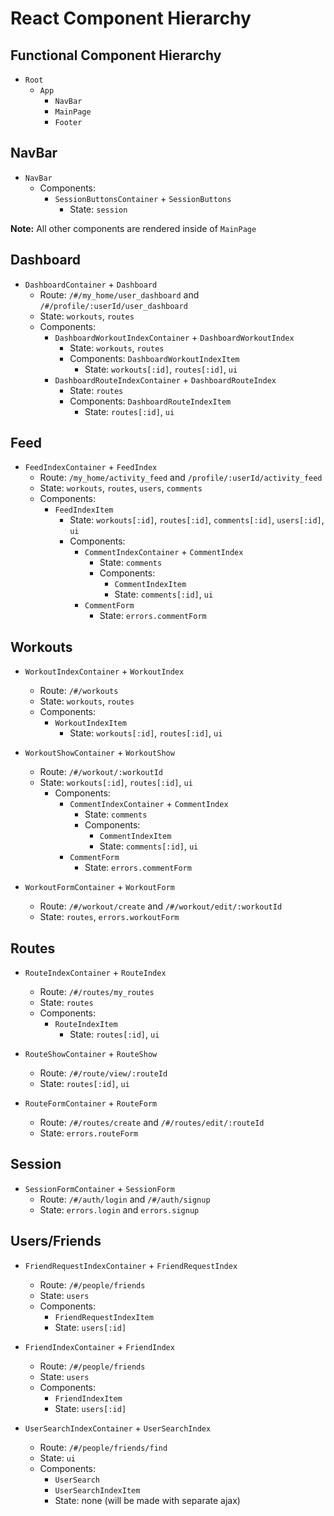 # React Component Hierarchy

## Functional Component Hierarchy
+ `Root`
  + `App`
    + `NavBar`
    + `MainPage`
    + `Footer`

## NavBar
+ `NavBar`
  + Components:
    + `SessionButtonsContainer` + `SessionButtons`
      + State: `session`

**Note:** All other components are rendered inside of `MainPage`

## Dashboard
+ `DashboardContainer` + `Dashboard`
  + Route: `/#/my_home/user_dashboard` and `/#/profile/:userId/user_dashboard`
  + State: `workouts`, `routes`
  + Components:
    + `DashboardWorkoutIndexContainer` + `DashboardWorkoutIndex`
        + State: `workouts`, `routes`
        + Components: `DashboardWorkoutIndexItem`
          + State: `workouts[:id]`, `routes[:id]`, `ui`
    + `DashboardRouteIndexContainer` + `DashboardRouteIndex`
        + State: `routes`
        + Components: `DashboardRouteIndexItem`
          + State: `routes[:id]`, `ui`

## Feed
+ `FeedIndexContainer` + `FeedIndex`
  + Route: `/my_home/activity_feed` and `/profile/:userId/activity_feed`
  + State: `workouts`, `routes`, `users`, `comments`
  + Components:
    + `FeedIndexItem`
      + State: `workouts[:id]`, `routes[:id]`, `comments[:id]`, `users[:id]`, `ui`
      + Components:
        + `CommentIndexContainer` + `CommentIndex`
          + State: `comments`
          + Components:
            + `CommentIndexItem`
            + State: `comments[:id]`, `ui`
        + `CommentForm`
          + State: `errors.commentForm`

## Workouts
+ `WorkoutIndexContainer` + `WorkoutIndex`
  + Route: `/#/workouts`
  + State: `workouts`, `routes`
  + Components:
      + `WorkoutIndexItem`
        + State: `workouts[:id]`, `routes[:id]`, `ui`

+ `WorkoutShowContainer` + `WorkoutShow`
  + Route: `/#/workout/:workoutId`
  + State: `workouts[:id]`, `routes[:id]`, `ui`
    + Components:
      + `CommentIndexContainer` + `CommentIndex`
        + State: `comments`
        + Components:
          + `CommentIndexItem`
          + State: `comments[:id]`, `ui`
      + `CommentForm`
        + State: `errors.commentForm`

+ `WorkoutFormContainer` + `WorkoutForm`
  + Route: `/#/workout/create` and `/#/workout/edit/:workoutId`
  + State: `routes`, `errors.workoutForm`

## Routes
+ `RouteIndexContainer` + `RouteIndex`
  + Route: `/#/routes/my_routes`
  + State: `routes`
  + Components:
      + `RouteIndexItem`
        + State: `routes[:id]`, `ui`

+ `RouteShowContainer` + `RouteShow`
  + Route: `/#/route/view/:routeId`
  + State: `routes[:id]`, `ui`

+ `RouteFormContainer` + `RouteForm`
  + Route: `/#/routes/create` and `/#/routes/edit/:routeId`
  + State: `errors.routeForm`

## Session
+ `SessionFormContainer` + `SessionForm`
  + Route: `/#/auth/login` and `/#/auth/signup`
  + State: `errors.login` and `errors.signup`

## Users/Friends
+ `FriendRequestIndexContainer` + `FriendRequestIndex`
  + Route: `/#/people/friends`
  + State: `users`
  + Components:
    + `FriendRequestIndexItem`
    + State: `users[:id]`
+ `FriendIndexContainer` + `FriendIndex`
  + Route: `/#/people/friends`
  + State: `users`
  + Components:
    + `FriendIndexItem`
    + State: `users[:id]`

+ `UserSearchIndexContainer` + `UserSearchIndex`
  + Route: `/#/people/friends/find`
  + State: `ui`
  + Components:
    + `UserSearch`
    + `UserSearchIndexItem`
    + State: none (will be made with separate ajax)
